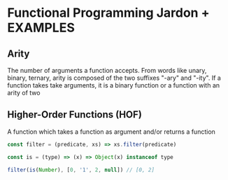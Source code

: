 # Functional Programming Jardon + EXAMPLES
## Arity
The number of arguments a function accepts. From words like unary, binary, ternary, arity is composed of the two suffixes "-ary" and "-ity".
If a function takes take arguments, it is a binary function or a function with an arity of two

## Higher-Order Functions (HOF)
A function which takes a function as argument and/or returns a function
```javascript
const filter = (predicate, xs) => xs.filter(predicate)
```

```javascript
const is = (type) => (x) => Object(x) instanceof type
```

```javascript
filter(is(Number), [0, '1', 2, null]) // [0, 2]
```